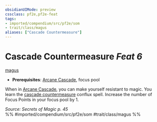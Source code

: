 ```yaml
---
obsidianUIMode: preview
cssclass: pf2e,pf2e-feat
tags:
- imported/compendium/src/pf2e/som
- trait/class/magus
aliases: ["Cascade Countermeasure"]
---
```

# Cascade Countermeasure  *Feat 6*  
[magus](rules/traits/magus-som.md)  

- **Prerequisites**: [Arcane Cascade](arcane-cascade-som.md), focus pool

When in [Arcane Cascade](arcane-cascade-som.md), you can make yourself resistant to magic. You learn the [cascade countermeasure](../spells/cascade-countermeasure-som.md) conflux spell. Increase the number of Focus Points in your focus pool by 1.

*Source: Secrets of Magic p. 45*  
%% #imported/compendium/src/pf2e/som #trait/class/magus %%